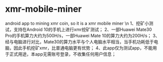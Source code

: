 # xmr-mobile-miner
android app to mining xmr coin, so it is a xmr mobile miner \n
1、挖矿小测试，支持在Android 10的手机上进行xmr挖矿测试；
2、一部Huawei Mate30 Pro的手机算力大约为500H/s，一部Huawei Mate 10的算力大约为200H/s；
3、经与电脑进行对比，Mate30的算力水平与个人电脑水平相当，当手机功耗低于电脑，因此手机挖矿xmr，比普通电脑更有优势；
4、此app仅为测试app，不能用于正式用途，本app无需账号登录，不收集任何用户信息；
